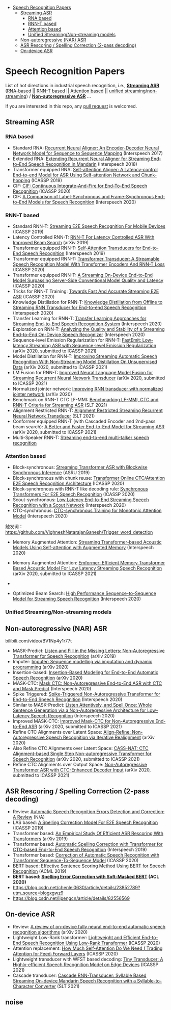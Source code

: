 <!-- vim-markdown-toc GFM -->

* [Speech Recognition Papers](#speech-recognition-papers)
	* [Streaming ASR](#streaming-asr)
		* [RNA based](#rna-based)
		* [RNN-T based](#rnn-t-based)
		* [Attention based](#attention-based)
		* [Unified Streaming/Non-streaming models](#unified-streamingnon-streaming-models)
	* [Non-autoregressive (NAR)  ASR](#non-autoregressive-nar--asr)
	* [ASR Rescoring / Spelling Correction (2-pass decoding)](#asr-rescoring--spelling-correction-2-pass-decoding)
	* [On-device ASR](#on-device-asr)

<!-- vim-markdown-toc -->

# Speech Recognition Papers
List of hot directions in industrial speech recognition, i.e., [**Streaming ASR**](https://github.com/xingchensong/speech-recognition-papers/blob/main/README.md#streaming-asr) ([RNA-based](https://github.com/xingchensong/speech-recognition-papers#rna-based) || [RNN-T based](https://github.com/xingchensong/speech-recognition-papers#rnn-t-based) || [Attention based](https://github.com/xingchensong/speech-recognition-papers#attention-based) || [unified streaming/non-streaming](https://github.com/xingchensong/speech-recognition-papers#unified-streamingnon-streaming-models)) / [**Non-autoregressive ASR**](https://github.com/xingchensong/speech-recognition-papers#non-autoregressive-nar--asr) ...

If you are interested in this repo, any [pull request](https://github.com/xingchensong/speech-recognition-papers/pulls) is welcomed.

## Streaming ASR

### RNA based
- Standard RNA: [Recurrent Neural Aligner: An Encoder-Decoder Neural Network Model for Sequence to Sequence Mapping](https://pdfs.semanticscholar.org/7703/a2c5468ecbee5b62c048339a03358ed5fe19.pdf) (Interspeech 2017)
- Extended RNA: [Extending Recurrent Neural Aligner for Streaming End-to-End Speech Recognition in Mandarin](https://arxiv.org/pdf/1806.06342.pdf) (Interspeech 2018)
- Transformer equipped RNA: [Self-attention Aligner: A Latency-control End-to-end Model for ASR Using Self-attention Network and Chunk-hopping](https://arxiv.org/pdf/1902.06450.pdf) (ICASSP 2019)
- CIF: [CIF: Continuous Integrate-And-Fire for End-To-End Speech Recognition](https://arxiv.org/pdf/1905.11235.pdf) (ICASSP 2020)
- CIF: [A Comparison of Label-Synchronous and Frame-Synchronous End-to-End Models for Speech Recognition](https://arxiv.org/pdf/2005.10113.pdf) (Interspeech 2020)

### RNN-T based
- Standard RNN-T: [Streaming E2E Speech Recognition For Mobile Devices](https://arxiv.org/pdf/1811.06621.pdf) (ICASSP 2019)
- Latency Controlled RNN-T: [RNN-T For Latency Controlled ASR With Improved Beam Search](https://arxiv.org/pdf/1911.01629.pdf) (arXiv 2019)
- Transformer equipped RNN-T: [Self-Attention Transducers for End-to-End Speech Recognition](https://arxiv.org/pdf/1909.13037.pdf) (Interspeech 2019)
- Transformer equipped RNN-T: [Transformer Transducer: A Streamable Speech Recognition Model With Transformer Encoders And RNN-T Loss](https://arxiv.org/pdf/2002.02562.pdf) (ICASSP 2020)
- Transformer equipped RNN-T: [A Streaming On-Device End-to-End Model Surpassing Server-Side Conventional Model Quality and Latency](https://arxiv.org/pdf/2003.12710.pdf) (ICASSP 2020)
- Tricks for RNN-T Training: [Towards Fast And Accurate Streaming E2E ASR](https://arxiv.org/pdf/2004.11544.pdf) (ICASSP 2020)
- Knowledge Distillation for RNN-T: [Knowledge Distillation from Offline to Streaming RNN Transducer for End-to-end Speech Recognition]() (Interspeech 2020)
- Transfer Learning for RNN-T: [Transfer Learning Approaches for Streaming End-to-End Speech Recognition System](https://arxiv.org/pdf/2008.05086.pdf) (Interspeech 2020)
- Exploration on RNN-T: [Analyzing the Quality and Stability of a Streaming End-to-End On-Device Speech Recognizer](https://arxiv.org/pdf/2006.01416.pdf) (Interspeech 2020)
- Sequence-level Emission Regularization for RNN-T: [FastEmit: Low-latency Streaming ASR with Sequence-level Emission Regularization](https://arxiv.org/pdf/2010.11148.pdf) (arXiv 2020, submitted to ICASSP 2021)
- Model Distillation for RNN-T: [Improving Streaming Automatic Speech Recognition With Non-Streaming  Model Distillation On Unsupervised Data](https://arxiv.org/pdf/2010.12096.pdf) (arXiv 2020, submitted to ICASSP 2021)
- LM Fusion for RNN-T: [Improved Neural Language Model Fusion for Streaming Recurrent Neural Network Transducer](https://arxiv.org/pdf/2010.13878.pdf) (arXiv 2020, submitted to ICASSP 2021)
- Normalized jointer network: [Improving RNN transducer with normalized jointer network](https://arxiv.org/pdf/2011.01576.pdf) (arXiv 2020)
- Benchmark on RNN-T CTC LF-MMI: [Benchmarking LF-MMI, CTC and RNN-T Criteria for Streaming ASR](https://arxiv.org/pdf/2011.04785.pdf) (SLT 2021)
- Alignment Restricted RNN-T: [Alignment Restricted Streaming Recurrent Neural Network Transducer](https://arxiv.org/pdf/2011.03072.pdf) (SLT 2021)
- Conformer equipped RNN-T (with Cascaded Encoder and 2nd-pass beam search): [A Better and Faster End-to-End Model for Streaming ASR](https://arxiv.org/pdf/2011.10798.pdf) (arXiv 2020, submitted to ICASSP 2021)
- Multi-Speaker RNN-T: [Streaming end-to-end multi-talker speech recognition](https://arxiv.org/pdf/2011.13148.pdf)

### Attention based
- Block-synchronous: [Streaming Transformer ASR with Blockwise Synchronous Inference](https://arxiv.org/pdf/2006.14941.pdf) (ASRU 2019)
- Block-synchronous with chunk reuse: [Transformer Online CTC/Attention E2E Speech Recognition Architecture](https://arxiv.org/pdf/2001.08290.pdf) (ICASSP 2020)
- Block-synchronous with RNN-T like decoding rule: [Synchronous Transformers For E2E Speech Recognition](https://arxiv.org/pdf/1912.02958.pdf) (ICASSP 2020)
- Scout-synchronous: [Low Latency End-to-End Streaming Speech Recognition with a Scout Network](https://arxiv.org/pdf/2003.10369.pdf) (Interspeech 2020)
- CTC-synchronous: [CTC-synchronous Training for Monotonic Attention Model](https://arxiv.org/pdf/2005.04712.pdf) (Interspeech 2020)

触发词：https://github.com/VighneshNatarajanGanesh/Trigger_word_detection



- Memory Augmented Attention: [Streaming Transformer-based Acoustic Models Using Self-attention with Augmented Memory](https://arxiv.org/pdf/2005.08042.pdf) (Interspeech 2020)
- Memory Augmented Attention: [Emformer: Efficient Memory Transformer Based Acoustic Model For Low Latency Streaming Speech Recognition](https://arxiv.org/pdf/2010.10759.pdf) (arXiv 2020, submitted to ICASSP 2021)
- 

- Optimized Beam Search: [High Performance Sequence-to-Sequence Model for Streaming Speech Recognition](https://arxiv.org/pdf/2003.10022.pdf) (Interspeech 2020)

### Unified Streaming/Non-streaming models



## Non-autoregressive (NAR)  ASR

bilibili.com/video/BV1Np4y1r77t

- MASK-Predict: [Listen and Fill in the Missing Letters: Non-Autoregressive Transformer for Speech Recognition](https://arxiv.org/pdf/1911.04908.pdf) (arXiv 2019)
- Imputer: [Imputer: Sequence modelling via imputation and dynamic programming](https://arxiv.org/pdf/2002.08926.pdf) (arXiv 2020)
- Insertion-based: [Insertion-Based Modeling for End-to-End Automatic Speech Recognition](https://arxiv.org/pdf/2005.13211.pdf) (arXiv 2020)
- MASK-CTC: [Mask CTC: Non-Autoregressive End-to-End ASR with CTC and Mask Predict](https://arxiv.org/pdf/2005.08700.pdf) (Interspeech 2020)
- Spike Triggered: [Spike-Triggered Non-Autoregressive Transformer for End-to-End Speech Recognition](https://arxiv.org/pdf/2005.07903.pdf) (Interspeech 2020)
- Similar to MASK-Predict: [Listen Attentively, and Spell Once: Whole Sentence Generation via a Non-Autoregressive Architecture for Low-Latency Speech Recognition](https://arxiv.org/pdf/2005.04862.pdf) (Interspeech 2020)
- Improved MASK-CTC: [Improved Mask-CTC for Non-Autoregressive End-to-End ASR](https://arxiv.org/pdf/2010.13270.pdf) (arXiv 2020, submitted to ICASSP 2021)
- Refine CTC Alignments over Latent Space: [Align-Refine: Non-Autoregressive Speech Recognition via Iterative Realignment](https://arxiv.org/pdf/2010.14233.pdf) (arXiv 2020)
- Also Refine CTC Alignments over Latent Space: [CASS-NAT: CTC Alignment-based Single Step Non-autoregressive Transformer for Speech Recognition](https://arxiv.org/pdf/2010.14725.pdf) (arXiv 2020, submitted to ICASSP 2021)
- Refine CTC Alignments over Output Space: [Non-Autoregressive Transformer ASR with CTC-Enhanced Decoder Input](https://arxiv.org/pdf/2010.15025.pdf) (arXiv 2020, submitted to ICASSP 2021)

## ASR Rescoring / Spelling Correction (2-pass decoding)
- Review: [Automatic Speech Recognition Errors Detection and Correction: A Review](https://www.sciencedirect.com/science/article/pii/S1877050918302187) (N/A)
- LAS based: [A Spelling Correction Model For E2E Speech Recognition](https://arxiv.org/pdf/1902.07178.pdf) (ICASSP 2019)
- Transformer based: [An Empirical Study Of Efficient ASR Rescoring With Transformers](https://arxiv.org/pdf/1910.11450.pdf) (arXiv 2019)
- Transformer based: [Automatic Spelling Correction with Transformer for CTC-based End-to-End Speech Recognition](https://arxiv.org/pdf/1904.10045.pdf) (Interspeech 2019)
- Transformer based: [Correction of Automatic Speech Recognition with Transformer Sequence-To-Sequence Model](https://arxiv.org/pdf/1910.10697.pdf) (ICASSP 2020)
- BERT based: [Effective Sentence Scoring Method Using BERT for Speech Recognition](http://proceedings.mlr.press/v101/shin19a/shin19a.pdf) (ACML 2019)
- **BERT based: [Spelling Error Correction with Soft-Masked BERT](https://arxiv.org/pdf/2005.07421.pdf) (ACL 2020)**
- https://blog.csdn.net/chenlei0630/article/details/23852789?utm_source=blogxgwz9
- https://blog.csdn.net/lipengcn/article/details/82556569

## On-device ASR
- Review: [A review of on-device fully neural end-to-end automatic speech recognition algorithms](https://arxiv.org/pdf/2012.07974.pdf) (arXiv 2020)
- Lightweight Low-Rank transformer: [Lightweight and Efficient End-to-End Speech Recognition Using Low-Rank Transformer](https://arxiv.org/pdf/1910.13923.pdf) (ICASSP 2020)
- Attention replacement: [How Much Self-Attention Do We Need ƒ Trading Attention for Feed-Forward Layers](https://www-i6.informatik.rwth-aachen.de/publications/download/1126/IrieKazukiGerstenbergerAlexerSchl%FCterRalfNeyHermann--HowMuchSelf-AttentionDoWeNeed%3FTradingAttentionforFeed-ForwardLayers--2020.pdf) (ICASSP 2020)
- Lightweight transducer with WFST based decoding: [Tiny Transducer: A Highly-efficient Speech Recognition Model on Edge Devices](https://arxiv.org/pdf/2101.06856.pdf) (ICASSP 2021)
- Cascade transducer: [Cascade RNN-Transducer: Syllable Based Streaming On-device Mandarin Speech Recognition with a Syllable-to-Character Converter](https://arxiv.org/pdf/2011.08469.pdf) (SLT 2021)

## noise


